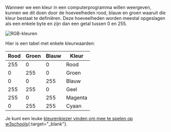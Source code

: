 Wanneer we een kleur in een computerprogramma willen weergeven, kunnen we dit doen door de hoeveelheden rood, blauw en groen waaruit die kleur bestaat te definiëren. Deze hoeveelheden worden meestal opgeslagen als een enkele byte en zijn dan een getal tussen 0 en 255.

![RGB-kleuren](images/RGB.gif)

Hier is een tabel met enkele kleurwaarden:

| Rood | Groen | Blauw | Kleur   |
| ---- | ----- | ----- | ------- |
| 255  | 0     | 0     | Rood    |
| 0    | 255   | 0     | Groen   |
| 0    | 0     | 255   | Blauw   |
| 255  | 255   | 0     | Geel    |
| 255  | 0     | 255   | Magenta |
| 0    | 255   | 255   | Cyaan   |

Je kunt een leuke [kleurenkiezer vinden om mee te spelen op w3schools](https://www.w3schools.com/colors/colors_rgb.asp){:target="_blank"}.
